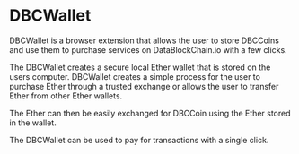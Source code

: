 # DBCWallet
DBCWallet is a browser extension that allows the user to store DBCCoins and use them to purchase services on DataBlockChain.io with a few clicks. 

The DBCWallet creates a secure local Ether wallet that is stored on the users computer. DBCWallet creates a simple process for the user to purchase Ether through a trusted exchange or allows the user to transfer Ether from other Ether wallets. 

The Ether can then be easily exchanged for DBCCoin using the Ether stored in the wallet. 

The DBCWallet can be used to pay for transactions with a single click. 
